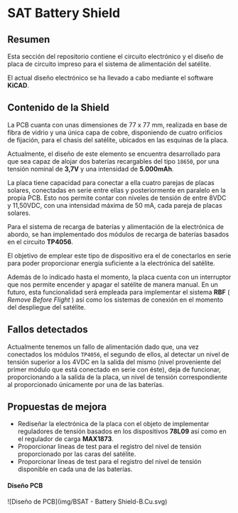 # SAT Battery Shield

## Resumen

Esta sección del repositorio contiene el circuito electrónico y el diseño de placa de circuito impreso para el sistema de alimentación del satélite.

El actual diseño electrónico se ha llevado a cabo mediante el software **KiCAD**.

## Contenido de la Shield

La PCB cuanta con unas dimensiones de 77 x 77 mm, realizada en base de fibra de vidrio y una única capa de cobre, disponiendo de cuatro orificios
de fijación, para el chasis del satélite, ubicados en las esquinas de la placa.

Actualmente, el diseño de este elemento se encuentra desarrollado para que sea capaz de alojar dos baterías recargables del tipo `18650`, por una tensión
nominal de **3,7V** y una intensidad de **5.000mAh**.

La placa tiene capacidad para conectar a ella cuatro parejas de placas solares, conectadas en serie entre ellas y posteriormente en paralelo en la propia
PCB. Esto nos permite contar con niveles de tensión de entre 8VDC y 11,50VDC, con una intensidad máxima de 50 mA, cada pareja de placas solares.

Para el sistema de recarga de baterías y alimentación de la electrónica de abordo, se han implementado dos módulos de recarga de baterías basados en
el circuito **TP4056**.

El objetivo de emplear este tipo de dispositivo era el de conectarlos en serie para poder proporcionar energía suficiente a la electrónica del satélite.

Además de lo indicado hasta el momento, la placa cuenta con un interruptor que nos permite encender y apagar el satélite de manera manual. En un futuro,
esta funcionalidad será empleada para implementar el sistema **RBF** ( *Remove Before Flight* ) así como los sistemas de conexión en el momento del
despliegue del satélite.

## Fallos detectados

Actualmente tenemos un fallo de alimentación dado que, una vez conectados los módulos `TP4056`, el segundo de ellos, al detectar un nivel de tensión
superior a los 4VDC en la salida del mismo (nivel proveniente del primer módulo que está conectado en serie con éste), deja de funcionar, proporcionando
a la salida de la placa, un nivel de tensión correspondiente al proporcionado únicamente por una de las baterías.

## Propuestas de mejora

- Rediseñar la electrónica de la placa con el objeto de implementar reguladores de tensión basados en los dispositivos **78L09** así como en el regulador de carga **MAX1873**.
- Proporcionar lineas de test para el registro del nivel de tensión proporcionado por las caras del satélite.
- Proporcionar lineas de test para el registro del nivel de tensión disponible en cada una de las baterías.

#### Diseño PCB

![Diseño de PCB](img/BSAT - Battery Shield-B.Cu.svg)
